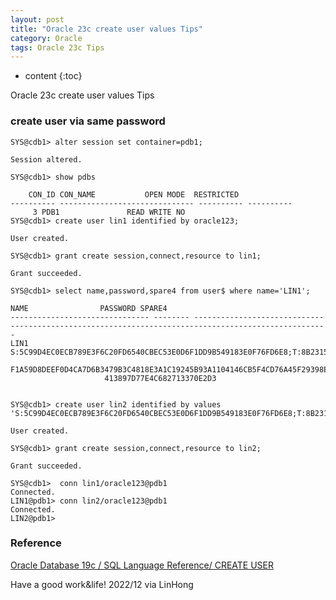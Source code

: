 ```yaml
---
layout: post
title: "Oracle 23c create user values Tips"
category: Oracle
tags: Oracle 23c Tips
---
```


* content
{:toc}

Oracle 23c create user values Tips


### create user via same password

```
SYS@cdb1> alter session set container=pdb1;

Session altered.

SYS@cdb1> show pdbs

    CON_ID CON_NAME			  OPEN MODE  RESTRICTED
---------- ------------------------------ ---------- ----------
	 3 PDB1 			  READ WRITE NO
SYS@cdb1> create user lin1 identified by oracle123;

User created.

SYS@cdb1> grant create session,connect,resource to lin1;

Grant succeeded.

SYS@cdb1> select name,password,spare4 from user$ where name='LIN1';

NAME				PASSWORD SPARE4
------------------------------- -------- ----------------------------------------------------------------------------------------------------
LIN1					 S:5C99D4EC0ECB789E3F6C20FD6540CBEC53E0D6F1DD9B549183E0F76FD6E8;T:8B2315DEEE500DB9A233B8CC58B25EC9E17
					 F1A59D8DEEF0D4CA7D6B3479B3C4818E3A1C19245B93A1104146CB5F4CD76A45F29398E1488A4FFC1135327F7BEA7A7C896C
					 413897D77E4C682713370E2D3


SYS@cdb1> create user lin2 identified by values 'S:5C99D4EC0ECB789E3F6C20FD6540CBEC53E0D6F1DD9B549183E0F76FD6E8;T:8B2315DEEE500DB9A233B8CC58B25EC9E17F1A59D8DEEF0D4CA7D6B3479B3C4818E3A1C19245B93A1104146CB5F4CD76A45F29398E1488A4FFC1135327F7BEA7A7C896C413897D77E4C682713370E2D3';

User created.

SYS@cdb1> grant create session,connect,resource to lin2;

Grant succeeded.

SYS@cdb1>  conn lin1/oracle123@pdb1
Connected.
LIN1@pdb1> conn lin2/oracle123@pdb1
Connected.
LIN2@pdb1> 

```



### Reference 

[Oracle Database 19c / SQL Language Reference/ CREATE USER](https://docs.oracle.com/en/database/oracle/oracle-database/19/sqlrf/CREATE-USER.html)


Have a good work&life! 2022/12 via LinHong


